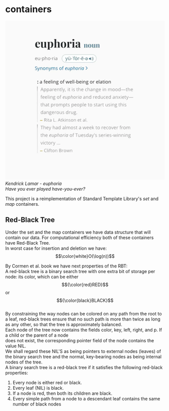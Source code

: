 # containers

![Kendrick Lamar - euphoria.](./screens/euphoria.webp)
*Kendrick Lamar - euphoria*<br>
*Have you ever played have-you-ever?*

This project is a reimplementation of Standard Template Library's *set* and *map* containers.<br>

## Red-Black Tree 
Under the set and the map containers we have data structure that will contain our data.
For computational efficiency both of these containers have Red-Black Tree.<br>
In worst case for insertion and deletion we have: $$\color{white}O(\log(n))$$

By Cormen et al. book we have next properties of the RBT:<br>
A red-black tree is a binary search tree with one extra bit of storage per node: its color, which can be either $${\color{red}RED}$$ or $${\color{black}BLACK}$$<br>
By constraining the way nodes can be colored on any path from the root to a leaf, red-black trees ensure that no such path is more than twice as long as any other, so that the tree is approximately balanced.<br>
Each node of the tree now contains the fields color, key, left, right, and p. If a child or the parent of a node <br>
does not exist, the corresponding pointer field of the node contains the value NIL. <br>
We shall regard these NIL'S as being pointers to external nodes (leaves) of the binary search tree and the normal, key-bearing nodes as being internal nodes of the tree.<br>
A binary search tree is a red-black tree if it satisfies the following red-black properties:
1. Every node is either red or black.
2. Every leaf (NIL) is black.
3. If a node is red, then both its children are black.
4. Every simple path from a node to a descendant leaf contains the same number of black nodes